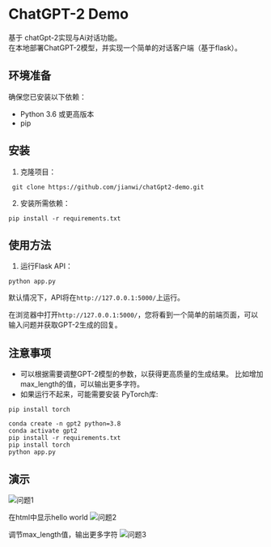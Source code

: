 # ChatGPT-2 Demo

基于 chatGpt-2实现与Ai对话功能。  
在本地部署ChatGPT-2模型，并实现一个简单的对话客户端（基于flask）。   


## 环境准备

确保您已安装以下依赖：

- Python 3.6 或更高版本
- pip

## 安装

1. 克隆项目：

```shell
 git clone https://github.com/jianwi/chatGpt2-demo.git
```
2. 安装所需依赖：
```shell
pip install -r requirements.txt
```

## 使用方法

1. 运行Flask API：
```shell
python app.py
```

默认情况下，API将在`http://127.0.0.1:5000/`上运行。

在浏览器中打开`http://127.0.0.1:5000/`，您将看到一个简单的前端页面，可以输入问题并获取GPT-2生成的回复。

## 注意事项

- 可以根据需要调整GPT-2模型的参数，以获得更高质量的生成结果。
比如增加max_length的值，可以输出更多字符。
- 如果运行不起来，可能需要安装 PyTorch库:
```shell
pip install torch
```

```
conda create -n gpt2 python=3.8
conda activate gpt2
pip install -r requirements.txt
pip install torch
python app.py
```

## 演示
![问题1](./demo/1.png)

在html中显示hello world
![问题2](./demo/2.png)

调节max_length值，输出更多字符
![问题3](./demo/3.png)
